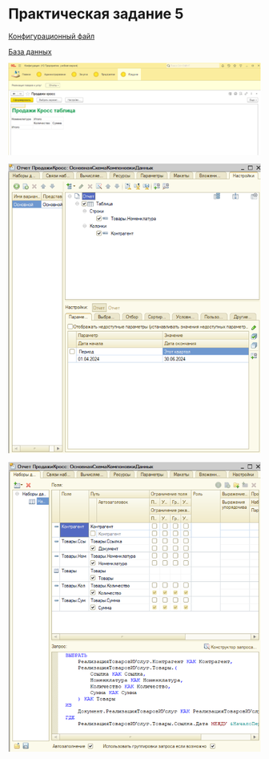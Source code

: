 # Практическая задание 5

[Конфигурационный файл](1Cv8.cf)

[База данных](1Cv8.dt)

![](1.png)

![](2.png)

![](3.png)